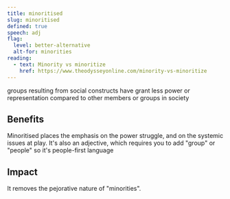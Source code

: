 ```yaml
---
title: minoritised
slug: minoritised
defined: true
speech: adj
flag:
  level: better-alternative
  alt-for: minorities
reading:
  - text: Minority vs minoritize
    href: https://www.theodysseyonline.com/minority-vs-minoritize
---
```


groups resulting from social constructs have grant less power or representation compared to other members or groups in society

## Benefits

Minoritised places the emphasis on the power struggle, and on the systemic issues at play. It's also an adjective, which requires you to add "group" or "people" so it's people-first language

## Impact

It removes the pejorative nature of "minorities".
